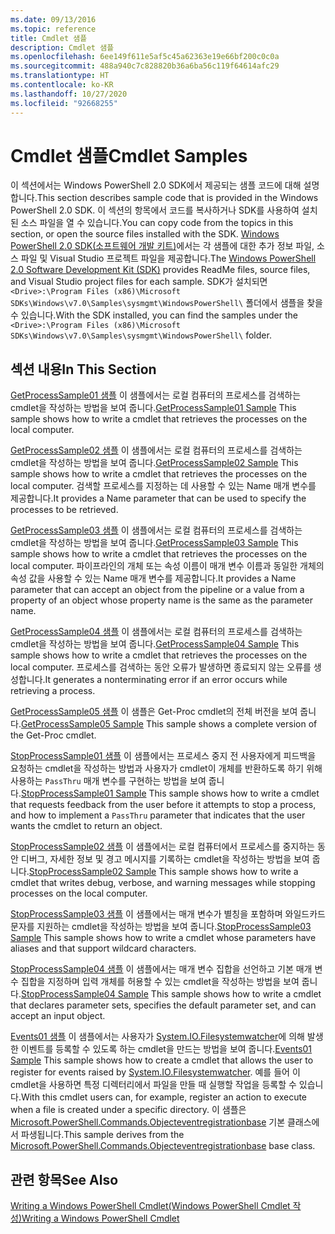 ```yaml
---
ms.date: 09/13/2016
ms.topic: reference
title: Cmdlet 샘플
description: Cmdlet 샘플
ms.openlocfilehash: 6ee149f611e5af5c45a62363e19e66bf200c0c0a
ms.sourcegitcommit: 488a940c7c828820b36a6ba56c119f64614afc29
ms.translationtype: HT
ms.contentlocale: ko-KR
ms.lasthandoff: 10/27/2020
ms.locfileid: "92668255"
---
```

# <a name="cmdlet-samples"></a><span data-ttu-id="92949-103">Cmdlet 샘플</span><span class="sxs-lookup"><span data-stu-id="92949-103">Cmdlet Samples</span></span>

<span data-ttu-id="92949-104">이 섹션에서는 Windows PowerShell 2.0 SDK에서 제공되는 샘플 코드에 대해 설명합니다.</span><span class="sxs-lookup"><span data-stu-id="92949-104">This section describes sample code that is provided in the Windows PowerShell 2.0 SDK.</span></span> <span data-ttu-id="92949-105">이 섹션의 항목에서 코드를 복사하거나 SDK를 사용하여 설치된 소스 파일을 열 수 있습니다.</span><span class="sxs-lookup"><span data-stu-id="92949-105">You can copy code from the topics in this section, or open the source files installed with the SDK.</span></span> <span data-ttu-id="92949-106">[Windows PowerShell 2.0 SDK(소프트웨어 개발 키트)](https://www.microsoft.com/download/details.aspx?id=2560)에서는 각 샘플에 대한 추가 정보 파일, 소스 파일 및 Visual Studio 프로젝트 파일을 제공합니다.</span><span class="sxs-lookup"><span data-stu-id="92949-106">The [Windows PowerShell 2.0 Software Development Kit (SDK)](https://www.microsoft.com/download/details.aspx?id=2560) provides ReadMe files, source files, and Visual Studio project files for each sample.</span></span> <span data-ttu-id="92949-107">SDK가 설치되면 `<Drive>:\Program Files (x86)\Microsoft SDKs\Windows\v7.0\Samples\sysmgmt\WindowsPowerShell\` 폴더에서 샘플을 찾을 수 있습니다.</span><span class="sxs-lookup"><span data-stu-id="92949-107">With the SDK installed, you can find the samples under the `<Drive>:\Program Files (x86)\Microsoft SDKs\Windows\v7.0\Samples\sysmgmt\WindowsPowerShell\` folder.</span></span>

## <a name="in-this-section"></a><span data-ttu-id="92949-108">섹션 내용</span><span class="sxs-lookup"><span data-stu-id="92949-108">In This Section</span></span>

<span data-ttu-id="92949-109">[GetProcessSample01 샘플](./getprocesssample01-sample.md) 이 샘플에서는 로컬 컴퓨터의 프로세스를 검색하는 cmdlet을 작성하는 방법을 보여 줍니다.</span><span class="sxs-lookup"><span data-stu-id="92949-109">[GetProcessSample01 Sample](./getprocesssample01-sample.md) This sample shows how to write a cmdlet that retrieves the processes on the local computer.</span></span>

<span data-ttu-id="92949-110">[GetProcessSample02 샘플](./getprocesssample02-sample.md) 이 샘플에서는 로컬 컴퓨터의 프로세스를 검색하는 cmdlet을 작성하는 방법을 보여 줍니다.</span><span class="sxs-lookup"><span data-stu-id="92949-110">[GetProcessSample02 Sample](./getprocesssample02-sample.md) This sample shows how to write a cmdlet that retrieves the processes on the local computer.</span></span> <span data-ttu-id="92949-111">검색할 프로세스를 지정하는 데 사용할 수 있는 Name 매개 변수를 제공합니다.</span><span class="sxs-lookup"><span data-stu-id="92949-111">It provides a Name parameter that can be used to specify the processes to be retrieved.</span></span>

<span data-ttu-id="92949-112">[GetProcessSample03 샘플](./getprocesssample03-sample.md) 이 샘플에서는 로컬 컴퓨터의 프로세스를 검색하는 cmdlet을 작성하는 방법을 보여 줍니다.</span><span class="sxs-lookup"><span data-stu-id="92949-112">[GetProcessSample03 Sample](./getprocesssample03-sample.md) This sample shows how to write a cmdlet that retrieves the processes on the local computer.</span></span> <span data-ttu-id="92949-113">파이프라인의 개체 또는 속성 이름이 매개 변수 이름과 동일한 개체의 속성 값을 사용할 수 있는 Name 매개 변수를 제공합니다.</span><span class="sxs-lookup"><span data-stu-id="92949-113">It provides a Name parameter that can accept an object from the pipeline or a value from a property of an object whose property name is the same as the parameter name.</span></span>

<span data-ttu-id="92949-114">[GetProcessSample04 샘플](./getprocesssample04-sample.md) 이 샘플에서는 로컬 컴퓨터의 프로세스를 검색하는 cmdlet을 작성하는 방법을 보여 줍니다.</span><span class="sxs-lookup"><span data-stu-id="92949-114">[GetProcessSample04 Sample](./getprocesssample04-sample.md) This sample shows how to write a cmdlet that retrieves the processes on the local computer.</span></span> <span data-ttu-id="92949-115">프로세스를 검색하는 동안 오류가 발생하면 종료되지 않는 오류를 생성합니다.</span><span class="sxs-lookup"><span data-stu-id="92949-115">It generates a nonterminating error if an error occurs while retrieving a process.</span></span>

<span data-ttu-id="92949-116">[GetProcessSample05 샘플](./getprocesssample05-sample.md) 이 샘플은 Get-Proc cmdlet의 전체 버전을 보여 줍니다.</span><span class="sxs-lookup"><span data-stu-id="92949-116">[GetProcessSample05 Sample](./getprocesssample05-sample.md) This sample shows a complete version of the Get-Proc cmdlet.</span></span>

<span data-ttu-id="92949-117">[StopProcessSample01 샘플](./stopprocesssample01-sample.md) 이 샘플에서는 프로세스 중지 전 사용자에게 피드백을 요청하는 cmdlet을 작성하는 방법과 사용자가 cmdlet이 개체를 반환하도록 하기 위해 사용하는 `PassThru` 매개 변수를 구현하는 방법을 보여 줍니다.</span><span class="sxs-lookup"><span data-stu-id="92949-117">[StopProcessSample01 Sample](./stopprocesssample01-sample.md) This sample shows how to write a cmdlet that requests feedback from the user before it attempts to stop a process, and how to implement a `PassThru` parameter that indicates that the user wants the cmdlet to return an object.</span></span>

<span data-ttu-id="92949-118">[StopProcessSample02 샘플](./stopprocesssample02-sample.md) 이 샘플에서는 로컬 컴퓨터에서 프로세스를 중지하는 동안 디버그, 자세한 정보 및 경고 메시지를 기록하는 cmdlet을 작성하는 방법을 보여 줍니다.</span><span class="sxs-lookup"><span data-stu-id="92949-118">[StopProcessSample02 Sample](./stopprocesssample02-sample.md) This sample shows how to write a cmdlet that writes debug, verbose, and warning messages while stopping processes on the local computer.</span></span>

<span data-ttu-id="92949-119">[StopProcessSample03 샘플](./stopprocesssample03-sample.md) 이 샘플에서는 매개 변수가 별칭을 포함하며 와일드카드 문자를 지원하는 cmdlet을 작성하는 방법을 보여 줍니다.</span><span class="sxs-lookup"><span data-stu-id="92949-119">[StopProcessSample03 Sample](./stopprocesssample03-sample.md) This sample shows how to write a cmdlet whose parameters have aliases and that support wildcard characters.</span></span>

<span data-ttu-id="92949-120">[StopProcessSample04 샘플](./stopprocesssample04-sample.md) 이 샘플에서는 매개 변수 집합을 선언하고 기본 매개 변수 집합을 지정하며 입력 개체를 허용할 수 있는 cmdlet을 작성하는 방법을 보여 줍니다.</span><span class="sxs-lookup"><span data-stu-id="92949-120">[StopProcessSample04 Sample](./stopprocesssample04-sample.md) This sample shows how to write a cmdlet that declares parameter sets, specifies the default parameter set, and can accept an input object.</span></span>

<span data-ttu-id="92949-121">[Events01 샘플](./events01-sample.md) 이 샘플에서는 사용자가 [System.IO.Filesystemwatcher](/dotnet/api/System.IO.FileSystemWatcher)에 의해 발생한 이벤트를 등록할 수 있도록 하는 cmdlet을 만드는 방법을 보여 줍니다.</span><span class="sxs-lookup"><span data-stu-id="92949-121">[Events01 Sample](./events01-sample.md) This sample shows how to create a cmdlet that allows the user to register for events raised by [System.IO.Filesystemwatcher](/dotnet/api/System.IO.FileSystemWatcher).</span></span> <span data-ttu-id="92949-122">예를 들어 이 cmdlet을 사용하면 특정 디렉터리에서 파일을 만들 때 실행할 작업을 등록할 수 있습니다.</span><span class="sxs-lookup"><span data-stu-id="92949-122">With this cmdlet users can, for example, register an action to execute when a file is created under a specific directory.</span></span> <span data-ttu-id="92949-123">이 샘플은 [Microsoft.PowerShell.Commands.Objecteventregistrationbase](/dotnet/api/Microsoft.PowerShell.Commands.ObjectEventRegistrationBase) 기본 클래스에서 파생됩니다.</span><span class="sxs-lookup"><span data-stu-id="92949-123">This sample derives from the [Microsoft.PowerShell.Commands.Objecteventregistrationbase](/dotnet/api/Microsoft.PowerShell.Commands.ObjectEventRegistrationBase) base class.</span></span>

## <a name="see-also"></a><span data-ttu-id="92949-124">관련 항목</span><span class="sxs-lookup"><span data-stu-id="92949-124">See Also</span></span>

[<span data-ttu-id="92949-125">Writing a Windows PowerShell Cmdlet(Windows PowerShell Cmdlet 작성)</span><span class="sxs-lookup"><span data-stu-id="92949-125">Writing a Windows PowerShell Cmdlet</span></span>](./writing-a-windows-powershell-cmdlet.md)
